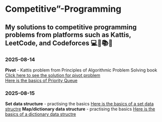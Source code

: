 # Competitive”-Programming
My solutions to competitive programming problems from platforms such as Kattis, LeetCode, and Codeforces 💻🚀📚✅
-------------------------------------------------------------------------------------------------------------------


### 2025-08-14
**Pivot** - Kattis problem from Principles of Algorithmic Problem Solving book  
[Click here to see the solution for pivot problem](https://github.com/FaisalDev09/Competitve-programming/blob/main/privot.py)  
[Here is the basics of Priority Queue](https://github.com/FaisalDev09/Competitve-programming/blob/main/priority_queue.py)

### 2025-08-15
**Set data structure** - practising the basics 
[Here is the basics of a set data structre](https://github.com/FaisalDev09/Competitve-programming/blob/main/set.pract.py)
**Map/dictionary data structure** - practising the basics
[Here is the basics of a dictionary data structre](https://github.com/FaisalDev09/Competitve-programming/blob/main/map.prac.py)
